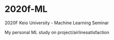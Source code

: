 # 2020f-ML
2020F Keio University - Machine Learning Seminar

My personal ML study on project/airlinesatisfaction

